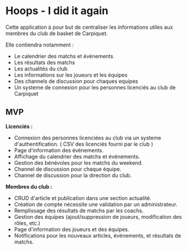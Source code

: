 # Hoops - I did it again

Cette application à pour but de centraliser les informations utiles aux membres du club de basket de Carpiquet.

Elle contiendra notamment :
- Le calendrier des matchs et événements
- Les résultats des matchs
- Les actualités du club
- Les informations sur les joueurs et les équipes
- Des channels de discussion pour chaques equipes
- Un systeme de connexion pour les personnes licenciés au club de Carpiquet

## MVP

**Licenciés :**

- Connexion des personnes licenciées au club via un systeme d'authentification. ( CSV des licenciés fourni par le club )
- Page d'information des évènements.
- Affichage du calendrier des matchs et événements.
- Gestion des bénévoles pour les matchs du weekend.
- Channel de discussion pour chaque équipe.
- Channel de discussion pour la direction du club.

**Membres du club :**

- CRUD d'article et publication dans une section actualité.
- Création de compte nécessite une validation par un administrateur.
- Remplissage des résultats de matchs par les coachs.
- Gestion des équipes (ajout/suppression de joueurs, modification des rôles, etc.)
- Page d'information des joueurs et des équipes.
- Notifications pour les nouveaux articles, événements, et résultats de matchs.


